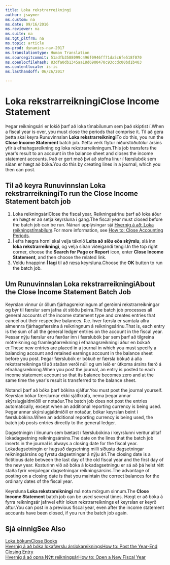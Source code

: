 ```yaml
---
title: Loka rekstrarreikningi
author: jswymer
ms.custom: na
ms.date: 09/16/2016
ms.reviewer: na
ms.suite: na
ms.tgt_pltfrm: na
ms.topic: article
ms-prod: dynamics-nav-2017
ms.translationtype: Human Translation
ms.sourcegitcommit: 51adfb3588099c496f0946ff71da5c6fe518f070
ms.openlocfilehash: 83dfa0db1345aa18d6900470c93ccdc00bd1b403
ms.contentlocale: is-is
ms.lasthandoff: 06/26/2017

---
```

# <a name="close-income-statement"></a><span data-ttu-id="16a6e-102">Loka rekstrarreikningi</span><span class="sxs-lookup"><span data-stu-id="16a6e-102">Close Income Statement</span></span>
<span data-ttu-id="16a6e-103">Þegar reikningsári er lokið þarf að loka tímabilunum sem það skiptist í.</span><span class="sxs-lookup"><span data-stu-id="16a6e-103">When a fiscal year is over, you must close the periods that comprise it.</span></span> <span data-ttu-id="16a6e-104">Til að gera þetta skal keyra Runuvinnslan **Loka rekstrarreikningi**</span><span class="sxs-lookup"><span data-stu-id="16a6e-104">To do this, you run the **Close Income Statement** batch job.</span></span> <span data-ttu-id="16a6e-105">Þetta verk flytur niðurstöðutölur ársins yfir á efnahagsreikning og loka rekstrarreikningum.</span><span class="sxs-lookup"><span data-stu-id="16a6e-105">This job transfers the year's result to an account in the balance sheet and closes the income statement accounts.</span></span> <span data-ttu-id="16a6e-106">Það er gert með því að stofna línur í færslubók sem síðan er hægt að bóka.</span><span class="sxs-lookup"><span data-stu-id="16a6e-106">You do this by creating lines in a journal, which you then can post.</span></span>

## <a name="to-run-the-close-income-statement-batch-job"></a><span data-ttu-id="16a6e-107">Til að keyra Runuvinnslan Loka rekstrarreikningi</span><span class="sxs-lookup"><span data-stu-id="16a6e-107">To run the Close Income Statement batch job</span></span>
1. <span data-ttu-id="16a6e-108">Loka reikningsári</span><span class="sxs-lookup"><span data-stu-id="16a6e-108">Close the fiscal year.</span></span> <span data-ttu-id="16a6e-109">Reikningsárinu þarf að loka áður en hægt er að setja keyrsluna í gang.</span><span class="sxs-lookup"><span data-stu-id="16a6e-109">The fiscal year must closed before the batch job can be run.</span></span> <span data-ttu-id="16a6e-110">Nánari upplýsingar sjá [Hvernig á að: Loka reikningstímabilum](year-close-account-periods.md).</span><span class="sxs-lookup"><span data-stu-id="16a6e-110">For more information, see [How to: Close Accounting Periods](year-close-account-periods.md).</span></span>
2. <span data-ttu-id="16a6e-111">Í efra hægra horni skal velja táknið **Leita að síðu eða skýrslu**, slá inn **loka rekstrarreikningi**, og velja síðan viðeigandi tengil.</span><span class="sxs-lookup"><span data-stu-id="16a6e-111">In the top right corner, choose the **Search for Page or Report** icon, enter **Close Income Statement**, and then choose the related link.</span></span>
3. <span data-ttu-id="16a6e-112">Veldu hnappinn **Í lagi** til að ræsa keyrsluna.</span><span class="sxs-lookup"><span data-stu-id="16a6e-112">Choose the **OK** button to run the batch job.</span></span>

## <a name="about-the-close-income-statement-batch-job"></a><span data-ttu-id="16a6e-113">Um Runuvinnslan Loka rekstrarreikningi</span><span class="sxs-lookup"><span data-stu-id="16a6e-113">About the Close Income Statement Batch Job</span></span>
<span data-ttu-id="16a6e-114">Keyrslan vinnur úr öllum fjárhagsreikningum af gerðinni rekstrarreikningar og býr til færslur sem jafna út stöðu þeirra.</span><span class="sxs-lookup"><span data-stu-id="16a6e-114">The batch job processes all general accounts of the income statement type and creates entries that cancel out their respective balances.</span></span> <span data-ttu-id="16a6e-115">Þ.e. hver færsla er samtala allra almennra fjárhagsfærslna á reikningnum á reikningsárinu.</span><span class="sxs-lookup"><span data-stu-id="16a6e-115">That is, each entry is the sum of all the general ledger entries on the account in the fiscal year.</span></span> <span data-ttu-id="16a6e-116">Þessar nýju færslur eru færðar inn í færslubók þar sem þarf að tilgreina mótreikning og framlegðarreikning í efnahagsreikningi áður en bókað er.</span><span class="sxs-lookup"><span data-stu-id="16a6e-116">These new entries are placed in a journal in which you must specify a balancing account and retained earnings account in the balance sheet before you post.</span></span> <span data-ttu-id="16a6e-117">Þegar færslubók er bókuð er færsla bókuð á alla rekstrarreikninga til að staðan verði núll og um leið er útkoma ársins færð á efnahagsreikning.</span><span class="sxs-lookup"><span data-stu-id="16a6e-117">When you post the journal, an entry is posted to each income statement account so that its balance becomes zero and at the same time the year's result is transferred to the balance sheet.</span></span>

<span data-ttu-id="16a6e-118">Notandi þarf að bóka þarf bókina sjálfur.</span><span class="sxs-lookup"><span data-stu-id="16a6e-118">You must post the journal yourself.</span></span> <span data-ttu-id="16a6e-119">Keyrslan bókar færslurnar ekki sjálfkrafa, nema þegar annar skýrslugjaldmiðill er notaður.</span><span class="sxs-lookup"><span data-stu-id="16a6e-119">The batch job does not post the entries automatically, except when an additional reporting currency is being used.</span></span> <span data-ttu-id="16a6e-120">Þegar annar skýrslugjaldmiðill er notaður, bókar keyrslan beint í færslubókina.</span><span class="sxs-lookup"><span data-stu-id="16a6e-120">When an additional reporting currency is being used, the batch job posts entries directly to the general ledger.</span></span>

<span data-ttu-id="16a6e-121">Dagsetningin í línunum sem bætast í færslubókina í keyrslunni verður alltaf lokadagsetning reikningsársins.</span><span class="sxs-lookup"><span data-stu-id="16a6e-121">The date on the lines that the batch job inserts in the journal is always a closing date for the fiscal year.</span></span> <span data-ttu-id="16a6e-122">Lokadagsetningin er hugsuð dagsetning milli síðustu dagsetningar reikningsársins og fyrstu dagsetningar á nýju ári.</span><span class="sxs-lookup"><span data-stu-id="16a6e-122">The closing date is a fictitious date between the last day of the old fiscal year and the first day of the new year.</span></span> <span data-ttu-id="16a6e-123">Kosturinn við að bóka á lokadagsetningu er sá að þá helst rétt staða fyrir venjulegar dagsetningar reikningsársins.</span><span class="sxs-lookup"><span data-stu-id="16a6e-123">The advantage of posting on a closing date is that you maintain the correct balances for the ordinary dates of the fiscal year.</span></span>

<span data-ttu-id="16a6e-124">Keyrsluna **Loka rekstrareikningi** má nota mörgum sinnum.</span><span class="sxs-lookup"><span data-stu-id="16a6e-124">The **Close Income Statement** batch job can be used several times.</span></span> <span data-ttu-id="16a6e-125">Hægt er að bóka á fyrra reikningsár jafnvel eftir lokun rekstrarreiknings ef keyrslan er keyrð aftur.</span><span class="sxs-lookup"><span data-stu-id="16a6e-125">You can post in a previous fiscal year, even after the income statement accounts have been closed, if you run the batch job again.</span></span>

## <a name="see-also"></a><span data-ttu-id="16a6e-126">Sjá einnig</span><span class="sxs-lookup"><span data-stu-id="16a6e-126">See Also</span></span>
[<span data-ttu-id="16a6e-127">Loka bókum</span><span class="sxs-lookup"><span data-stu-id="16a6e-127">Close Books</span></span>](year-close-books.md)  
[<span data-ttu-id="16a6e-128">Hvernig á að bóka lokafærslu árslokareiknings</span><span class="sxs-lookup"><span data-stu-id="16a6e-128">How to: Post the Year-End Closing Entry</span></span>](year-how-post-year-end-close-entry.md)  
[<span data-ttu-id="16a6e-129">Hvernig á að opna Nýtt reikningsár</span><span class="sxs-lookup"><span data-stu-id="16a6e-129">How to: Open a New Fiscal Year</span></span>](finance-setup-how-open-new-fiscal-year.md)

